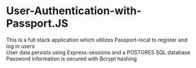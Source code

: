 # User-Authentication-with-Passport.JS

This is a full stack application which utilizes Passport-local to register and log in users<br>
User data persists using Express-sessions and a POSTGRES SQL database<br>
Password information is secured with Bcrypt hashing<br>

